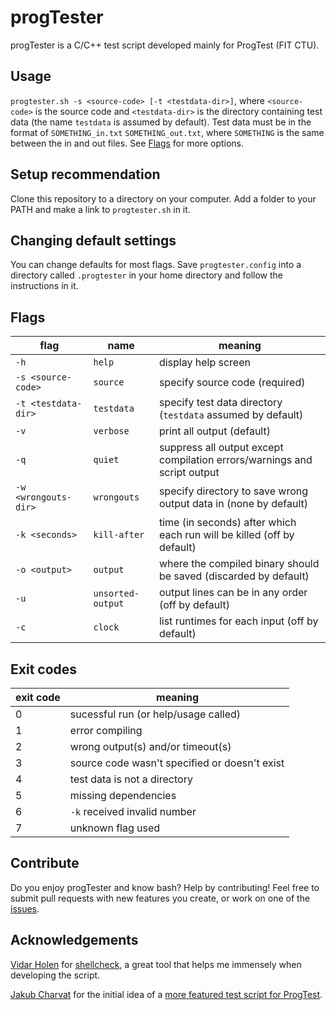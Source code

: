 # progTester
 progTester is a C/C++ test script developed mainly for ProgTest (FIT CTU).

## Usage
 `progtester.sh -s <source-code> [-t <testdata-dir>]`, where `<source-code>` is the source code and `<testdata-dir>` is the directory containing test data (the name `testdata` is assumed by default).
 Test data must be in the format of `SOMETHING_in.txt` `SOMETHING_out.txt`, where `SOMETHING` is the same between the in and out files. See [Flags](#flags) for more options.

## Setup recommendation
 Clone this repository to a directory on your computer. Add a folder to your PATH and make a link to `progtester.sh` in it.

## Changing default settings
 You can change defaults for most flags. Save `progtester.config` into a directory called `.progtester` in your home directory and follow the instructions in it.
 
## Flags
 | flag | name | meaning |
 |---|---|---|
 | `-h` | `help` | display help screen |
 | `-s <source-code>` | `source` | specify source code (required) |
 | `-t <testdata-dir>` | `testdata` | specify test data directory (`testdata` assumed by default) |
 | `-v` | `verbose` | print all output (default) |
 | `-q` | `quiet` | suppress all output except compilation errors/warnings and script output |
 | `-w <wrongouts-dir>` | `wrongouts` | specify directory to save wrong output data in (none by default) |
 | `-k <seconds>` | `kill-after` | time (in seconds) after which each run will be killed (off by default) |
 | `-o <output>` | `output` | where the compiled binary should be saved (discarded by default) |
 | `-u` | `unsorted-output` | output lines can be in any order (off by default) |
 | `-c` | `clock` | list runtimes for each input (off by default) |

## Exit codes
 | exit code | meaning |
 |---|---|
 | 0 | sucessful run (or help/usage called) |
 | 1 | error compiling |
 | 2 | wrong output(s) and/or timeout(s) |
 | 3 | source code wasn't specified or doesn't exist |
 | 4 | test data is not a directory |
 | 5 | missing dependencies |
 | 6 | `-k` received invalid number |
 | 7 | unknown flag used |

## Contribute
 Do you enjoy progTester and know bash? Help by contributing! Feel free to submit pull requests with new features you create, or work on one of the [issues](https://github.com/ProkopHanzl/progTester/issues).

## Acknowledgements
 [Vidar Holen](https://github.com/koalaman) for [shellcheck](https://shellcheck.net), a great tool that helps me immensely when developing the script.

 [Jakub Charvat](https://github.com/jakcharvat) for the initial idea of a [more featured test script for ProgTest](https://gist.github.com/jakcharvat/c8ab918d3927361ae6d5d977587752d2).
